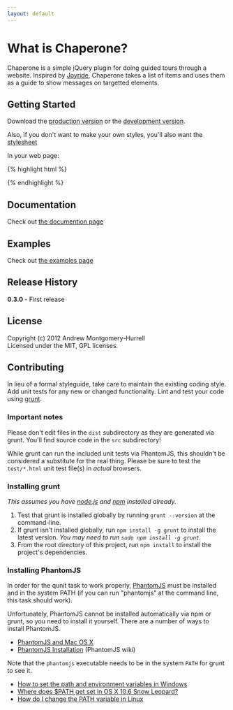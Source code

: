 ```yaml
---
layout: default
---
```


# What is Chaperone?

Chaperone is a simple jQuery plugin for doing guided tours through a website.
Inspired by [Joyride](http://www.zurb.com/playground/jquery-joyride-feature-tour-plugin),
Chaperone takes a list of items and uses them as a guide to show messages on targetted elements.

## Getting Started
Download the [production version][min] or the [development version][max].

[min]: https://raw.github.com/darkliquid/chaperone.js/master/dist/chaperone.min.js
[max]: https://raw.github.com/darkliquid/chaperone.js/master/dist/chaperone.js

Also, if you don't want to make your own styles, you'll also want the [stylesheet][css]

[css]: https://raw.github.com/darkliquid/chaperone.js/master/src/chaperone.css

In your web page:

{% highlight html %}
<script src="jquery.min.js"></script>
<script src="chaperone.min.js"></script>
<script>
jQuery(function($) {
  $('#my-tour').chaperone(); // Set up a default tour for #my-tour
  $('#my-tour').chaperone('start'); // Start the tour
});
</script>
{% endhighlight %}

## Documentation

Check out [the documention page](docs)

## Examples

Check out [the examples page](examples)

## Release History
__0.3.0__ - First release

## License
Copyright (c) 2012 Andrew Montgomery-Hurrell  
Licensed under the MIT, GPL licenses.

## Contributing
In lieu of a formal styleguide, take care to maintain the existing coding style. Add unit tests for any new or changed functionality. Lint and test your code using [grunt](https://github.com/cowboy/grunt).

### Important notes
Please don't edit files in the `dist` subdirectory as they are generated via grunt. You'll find source code in the `src` subdirectory!

While grunt can run the included unit tests via PhantomJS, this shouldn't be considered a substitute for the real thing. Please be sure to test the `test/*.html` unit test file(s) in _actual_ browsers.

### Installing grunt
_This assumes you have [node.js](http://nodejs.org/) and [npm](http://npmjs.org/) installed already._

1. Test that grunt is installed globally by running `grunt --version` at the command-line.
1. If grunt isn't installed globally, run `npm install -g grunt` to install the latest version. _You may need to run `sudo npm install -g grunt`._
1. From the root directory of this project, run `npm install` to install the project's dependencies.

### Installing PhantomJS

In order for the qunit task to work properly, [PhantomJS](http://www.phantomjs.org/) must be installed and in the system PATH (if you can run "phantomjs" at the command line, this task should work).

Unfortunately, PhantomJS cannot be installed automatically via npm or grunt, so you need to install it yourself. There are a number of ways to install PhantomJS.

* [PhantomJS and Mac OS X](http://ariya.ofilabs.com/2012/02/phantomjs-and-mac-os-x.html)
* [PhantomJS Installation](http://code.google.com/p/phantomjs/wiki/Installation) (PhantomJS wiki)

Note that the `phantomjs` executable needs to be in the system `PATH` for grunt to see it.

* [How to set the path and environment variables in Windows](http://www.computerhope.com/issues/ch000549.htm)
* [Where does $PATH get set in OS X 10.6 Snow Leopard?](http://superuser.com/questions/69130/where-does-path-get-set-in-os-x-10-6-snow-leopard)
* [How do I change the PATH variable in Linux](https://www.google.com/search?q=How+do+I+change+the+PATH+variable+in+Linux)
